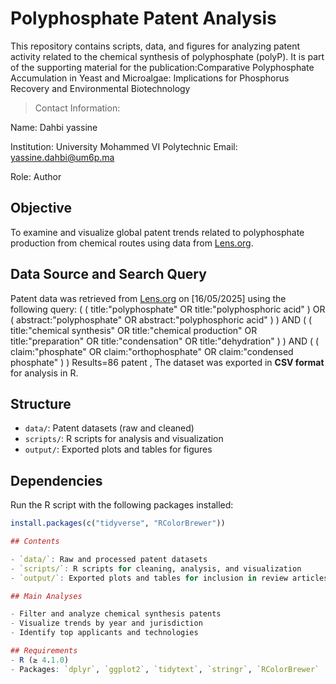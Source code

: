  
# Polyphosphate Patent Analysis

This repository contains scripts, data, and figures for analyzing patent activity related to the chemical  synthesis of polyphosphate (polyP). It is part of the supporting material for the publication:Comparative Polyphosphate Accumulation in Yeast and Microalgae: Implications for Phosphorus Recovery and Environmental Biotechnology
> Contact Information:
> 
Name: Dahbi yassine

Institution: University Mohammed VI Polytechnic 
Email: yassine.dahbi@um6p.ma

Role: Author
##  Objective

To examine and visualize global patent trends related to polyphosphate production from chemical routes using data from [Lens.org](https://www.lens.org).
##  Data Source and Search Query

Patent data was retrieved from [Lens.org](https://www.lens.org) on [16/05/2025] using the following query: ( ( title:"polyphosphate" OR title:"polyphosphoric acid" ) OR ( abstract:"polyphosphate" OR abstract:"polyphosphoric acid" ) ) AND ( ( title:"chemical synthesis" OR title:"chemical production" OR title:"preparation" OR title:"condensation" OR title:"dehydration" ) ) AND ( ( claim:"phosphate" OR claim:"orthophosphate" OR claim:"condensed phosphate" ) ) 
Results=86 patent ,
The dataset was exported in **CSV format** for analysis in R.
##  Structure

- `data/`: Patent datasets (raw and cleaned)
- `scripts/`: R scripts for analysis and visualization
- `output/`: Exported plots and tables for figures


##  Dependencies

Run the R script with the following packages installed:

```r
install.packages(c("tidyverse", "RColorBrewer"))

## Contents

- `data/`: Raw and processed patent datasets
- `scripts/`: R scripts for cleaning, analysis, and visualization
- `output/`: Exported plots and tables for inclusion in review articles

## Main Analyses

- Filter and analyze chemical synthesis patents
- Visualize trends by year and jurisdiction
- Identify top applicants and technologies

## Requirements
- R (≥ 4.1.0)
- Packages: `dplyr`, `ggplot2`, `tidytext`, `stringr`, `RColorBrewer`


